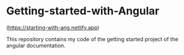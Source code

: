 # Getting-started-with-Angular

(https://starting-with-ang.netlify.app)

This repository contains my code of the getting started project of the angular documentation.
